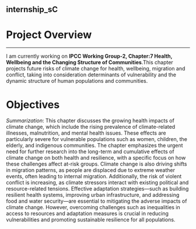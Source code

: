 ## internship_sC

# Project Overview
---
I am currently working on **IPCC Working Group-2, Chapter:7 Health, Wellbeing and the Changing Structure of Communities**.This chapter projects future risks of climate change for health, wellbeing, migration and conflict, taking into consideration determinants of vulnerability and the dynamic structure of human populations and communities. 

# Objectives
*Summarization*: This chapter discusses the growing health impacts of climate change, which include the rising prevalence of climate-related illnesses, malnutrition, and mental health issues. These effects are particularly severe for vulnerable populations such as women, children, the elderly, and indigenous communities. The chapter emphasizes the urgent need for further research into the long-term and cumulative effects of climate change on both health and resilience, with a specific focus on how these challenges affect at-risk groups. Climate change is also driving shifts in migration patterns, as people are displaced due to extreme weather events, often leading to internal migration. Additionally, the risk of violent conflict is increasing, as climate stressors interact with existing political and resource-related tensions. Effective adaptation strategies—such as building resilient health systems, improving urban infrastructure, and addressing food and water security—are essential to mitigating the adverse impacts of climate change. However, overcoming challenges such as inequalities in access to resources and adaptation measures is crucial in reducing vulnerabilities and promoting sustainable resilience for all populations.
